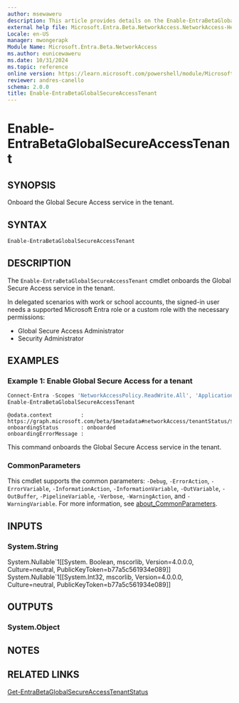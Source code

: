 ```yaml
---
author: msewaweru
description: This article provides details on the Enable-EntraBetaGlobalSecureAccessTenant command.
external help file: Microsoft.Entra.Beta.NetworkAccess.NetworkAccess-Help.xml
Locale: en-US
manager: mwongerapk
Module Name: Microsoft.Entra.Beta.NetworkAccess
ms.author: eunicewaweru
ms.date: 10/31/2024
ms.topic: reference
online version: https://learn.microsoft.com/powershell/module/Microsoft.Entra.Beta.NetworkAccess/Enable-EntraBetaGlobalSecureAccessTenant
reviewer: andres-canello
schema: 2.0.0
title: Enable-EntraBetaGlobalSecureAccessTenant
---
```


# Enable-EntraBetaGlobalSecureAccessTenant

## SYNOPSIS

Onboard the Global Secure Access service in the tenant.

## SYNTAX

```powershell
Enable-EntraBetaGlobalSecureAccessTenant
```

## DESCRIPTION

The `Enable-EntraBetaGlobalSecureAccessTenant` cmdlet onboards the Global Secure Access service in the tenant.

In delegated scenarios with work or school accounts, the signed-in user needs a supported Microsoft Entra role or a custom role with the necessary permissions:

- Global Secure Access Administrator
- Security Administrator

## EXAMPLES

### Example 1: Enable Global Secure Access for a tenant

```powershell
Connect-Entra -Scopes 'NetworkAccessPolicy.ReadWrite.All', 'Application.ReadWrite.All', 'NetworkAccess.ReadWrite.All'
Enable-EntraBetaGlobalSecureAccessTenant
```

```Output
@odata.context         : https://graph.microsoft.com/beta/$metadata#networkAccess/tenantStatus/$entity
onboardingStatus       : onboarded
onboardingErrorMessage :
```

This command onboards the Global Secure Access service in the tenant.

### CommonParameters

This cmdlet supports the common parameters: `-Debug`, `-ErrorAction`, `-ErrorVariable`, `-InformationAction`, `-InformationVariable`, `-OutVariable`, `-OutBuffer`, `-PipelineVariable`, `-Verbose`, `-WarningAction`, and `-WarningVariable`. For more information, see [about_CommonParameters](https://go.microsoft.com/fwlink/?LinkID=113216).

## INPUTS

### System.String

System.Nullable\`1\[\[System. Boolean, mscorlib, Version=4.0.0.0, Culture=neutral, PublicKeyToken=b77a5c561934e089\]\] System.Nullable\`1\[\[System.Int32, mscorlib, Version=4.0.0.0, Culture=neutral, PublicKeyToken=b77a5c561934e089\]\]

## OUTPUTS

### System.Object

## NOTES

## RELATED LINKS

[Get-EntraBetaGlobalSecureAccessTenantStatus](Get-EntraBetaGlobalSecureAccessTenantStatus.md)
